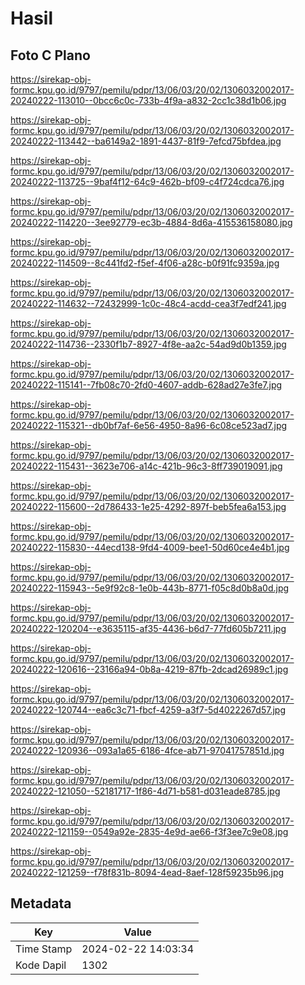 # Hasil

## Foto C Plano

https://sirekap-obj-formc.kpu.go.id/9797/pemilu/pdpr/13/06/03/20/02/1306032002017-20240222-113010--0bcc6c0c-733b-4f9a-a832-2cc1c38d1b06.jpg

https://sirekap-obj-formc.kpu.go.id/9797/pemilu/pdpr/13/06/03/20/02/1306032002017-20240222-113442--ba6149a2-1891-4437-81f9-7efcd75bfdea.jpg

https://sirekap-obj-formc.kpu.go.id/9797/pemilu/pdpr/13/06/03/20/02/1306032002017-20240222-113725--9baf4f12-64c9-462b-bf09-c4f724cdca76.jpg

https://sirekap-obj-formc.kpu.go.id/9797/pemilu/pdpr/13/06/03/20/02/1306032002017-20240222-114220--3ee92779-ec3b-4884-8d6a-415536158080.jpg

https://sirekap-obj-formc.kpu.go.id/9797/pemilu/pdpr/13/06/03/20/02/1306032002017-20240222-114509--8c441fd2-f5ef-4f06-a28c-b0f91fc9359a.jpg

https://sirekap-obj-formc.kpu.go.id/9797/pemilu/pdpr/13/06/03/20/02/1306032002017-20240222-114632--72432999-1c0c-48c4-acdd-cea3f7edf241.jpg

https://sirekap-obj-formc.kpu.go.id/9797/pemilu/pdpr/13/06/03/20/02/1306032002017-20240222-114736--2330f1b7-8927-4f8e-aa2c-54ad9d0b1359.jpg

https://sirekap-obj-formc.kpu.go.id/9797/pemilu/pdpr/13/06/03/20/02/1306032002017-20240222-115141--7fb08c70-2fd0-4607-addb-628ad27e3fe7.jpg

https://sirekap-obj-formc.kpu.go.id/9797/pemilu/pdpr/13/06/03/20/02/1306032002017-20240222-115321--db0bf7af-6e56-4950-8a96-6c08ce523ad7.jpg

https://sirekap-obj-formc.kpu.go.id/9797/pemilu/pdpr/13/06/03/20/02/1306032002017-20240222-115431--3623e706-a14c-421b-96c3-8ff739019091.jpg

https://sirekap-obj-formc.kpu.go.id/9797/pemilu/pdpr/13/06/03/20/02/1306032002017-20240222-115600--2d786433-1e25-4292-897f-beb5fea6a153.jpg

https://sirekap-obj-formc.kpu.go.id/9797/pemilu/pdpr/13/06/03/20/02/1306032002017-20240222-115830--44ecd138-9fd4-4009-bee1-50d60ce4e4b1.jpg

https://sirekap-obj-formc.kpu.go.id/9797/pemilu/pdpr/13/06/03/20/02/1306032002017-20240222-115943--5e9f92c8-1e0b-443b-8771-f05c8d0b8a0d.jpg

https://sirekap-obj-formc.kpu.go.id/9797/pemilu/pdpr/13/06/03/20/02/1306032002017-20240222-120204--e3635115-af35-4436-b6d7-77fd605b7211.jpg

https://sirekap-obj-formc.kpu.go.id/9797/pemilu/pdpr/13/06/03/20/02/1306032002017-20240222-120616--23166a94-0b8a-4219-87fb-2dcad26989c1.jpg

https://sirekap-obj-formc.kpu.go.id/9797/pemilu/pdpr/13/06/03/20/02/1306032002017-20240222-120744--ea6c3c71-fbcf-4259-a3f7-5d4022267d57.jpg

https://sirekap-obj-formc.kpu.go.id/9797/pemilu/pdpr/13/06/03/20/02/1306032002017-20240222-120936--093a1a65-6186-4fce-ab71-97041757851d.jpg

https://sirekap-obj-formc.kpu.go.id/9797/pemilu/pdpr/13/06/03/20/02/1306032002017-20240222-121050--52181717-1f86-4d71-b581-d031eade8785.jpg

https://sirekap-obj-formc.kpu.go.id/9797/pemilu/pdpr/13/06/03/20/02/1306032002017-20240222-121159--0549a92e-2835-4e9d-ae66-f3f3ee7c9e08.jpg

https://sirekap-obj-formc.kpu.go.id/9797/pemilu/pdpr/13/06/03/20/02/1306032002017-20240222-121259--f78f831b-8094-4ead-8aef-128f59235b96.jpg


## Metadata

| Key        | Value               |
| ---------- | ------------------- |
| Time Stamp | 2024-02-22 14:03:34 |
| Kode Dapil | 1302                |



